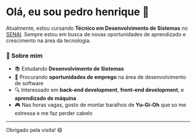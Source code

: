 # Olá, eu sou pedro henrique 👋

Atualmente, estou cursando **Técnico em Desenvolvimento de Sistemas** no [SENAI](https://www.sp.senai.br/). Sempre estou em busca de novas oportunidades de aprendizado e crescimento na área da tecnologia.

### 🚀 Sobre mim
- 📚 Estudando **Desenvolvimento de Sistemas**
- 💼 Procurando **oportunidades de emprego** na área de desenvolvimento de software
- 🔍 Interessado em **back-end development**, **front-end development**, e **aprendizado de máquina**
- 🎮 Nas horas vagas, gosto de montar baralhos de **Yu-Gi-Oh** que so me estressa e me faz perder cabelo
  



---

Obrigado pela visita! 😄
